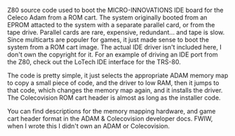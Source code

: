 Z80 source code used to boot the MICRO-INNOVATIONS IDE board for the Celeco Adam
from a ROM cart.  The system originally booted from an EPROM attacted to the system
with a separate parallel card, or from the tape drive.
Parallel cards are rare, expensive, redundant... and tape is slow. 
Since multicarts are populer for games, it just made sense to boot the system
from a ROM cart image. 
The actual IDE driver isn't included here, I don't own the copyright for it.
For an example of driving an IDE port from the Z80, check out the LoTech IDE interface for the TRS-80.

The code is pretty simple, it just selects the appropriate ADAM memory map to copy a small piece of
code, and the driver to low RAM, then it jumps to that code, which changes
the memory map again, and it installs the driver.
The Colecovision ROM cart header is almost as long as the installer code.

You can find descriptions for the memory mapping hardware, and game cart 
header format in the ADAM & Colecovision developer docs.
FWIW, when I wrote this I didn't own an ADAM or Colecovision.
